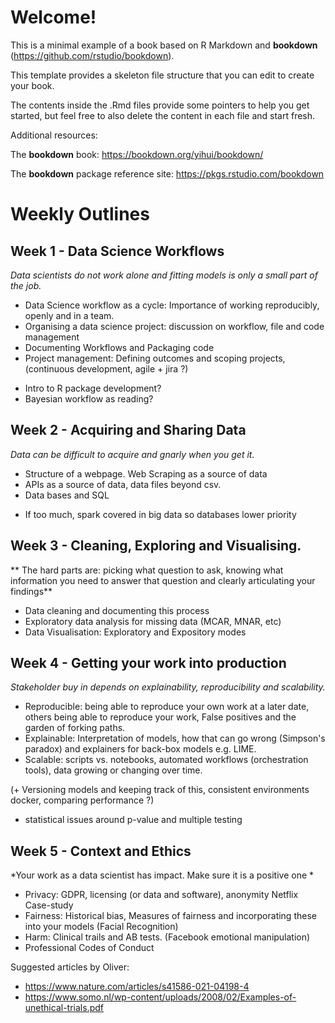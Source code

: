 # Welcome! 

This is a minimal example of a book based on R Markdown and **bookdown** (https://github.com/rstudio/bookdown). 

This template provides a skeleton file structure that you can edit to create your book. 

The contents inside the .Rmd files provide some pointers to help you get started, but feel free to also delete the content in each file and start fresh.

Additional resources:

The **bookdown** book: https://bookdown.org/yihui/bookdown/

The **bookdown** package reference site: https://pkgs.rstudio.com/bookdown


# Weekly Outlines 

## Week 1 - Data Science Workflows

*Data scientists do not work alone and fitting models is only a small part of the job.*

- Data Science workflow as a cycle: Importance of working reproducibly, openly and in a team.
- Organising a data science project: discussion on workflow, file and code management
- Documenting Workflows and Packaging code
- Project management:  Defining outcomes and scoping projects, (continuous development, agile + jira ?)

* Intro to R package development?
* Bayesian workflow as reading?  


## Week 2 - Acquiring and Sharing Data

*Data can be difficult to acquire and gnarly when you get it.*

- Structure of a webpage. Web Scraping as a source of data
- APIs as a source of data, data files beyond csv.
- Data bases and SQL 

* If too much, spark covered in big data so databases lower priority 

## Week 3 - Cleaning, Exploring and Visualising.

** The hard parts are: picking what question to ask, knowing what information you need to answer that question and clearly articulating your findings** 

- Data cleaning and documenting this process
- Exploratory data analysis for missing data (MCAR, MNAR, etc)
- Data Visualisation: Exploratory and Expository modes  


## Week 4 - Getting your work into production

*Stakeholder buy in depends on explainability, reproducibility and scalability.*

- Reproducible: being able to reproduce your own work at a later date, others being able to reproduce your work, False positives and the garden of forking paths.
- Explainable: Interpretation of models, how that can go wrong (Simpson's paradox) and explainers for back-box models e.g. LIME. 
- Scalable: scripts vs. notebooks, automated workflows (orchestration tools), data growing or changing over time.

(+ Versioning models and keeping track of this, consistent environments docker, comparing performance ?)

* statistical issues around p-value and multiple testing 


## Week 5 - Context and Ethics
*Your work as a data scientist has impact. Make sure it is a positive one * 

- Privacy: GDPR, licensing (or data and software), anonymity Netflix Case-study
- Fairness: Historical bias, Measures of fairness and incorporating these into your models (Facial Recognition)
- Harm: Clinical trails and AB tests. (Facebook emotional manipulation)
- Professional Codes of Conduct 


Suggested articles by Oliver:
* https://www.nature.com/articles/s41586-021-04198-4 
* https://www.somo.nl/wp-content/uploads/2008/02/Examples-of-unethical-trials.pdf 
